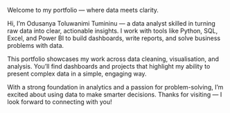  Welcome to my portfolio — where data meets clarity. 

Hi, I’m Odusanya Toluwanimi Tumininu — a data analyst skilled in turning raw data into clear, actionable insights. I work with tools like Python, SQL, Excel, and Power BI to build dashboards, write reports, and solve business problems with data.

This portfolio showcases my work across data cleaning, visualisation, and analysis. You’ll find dashboards and projects that highlight my ability to present complex data in a simple, engaging way.

With a strong foundation in analytics and a passion for problem-solving, I’m excited about using data to make smarter decisions. Thanks for visiting — I look forward to connecting with you!
